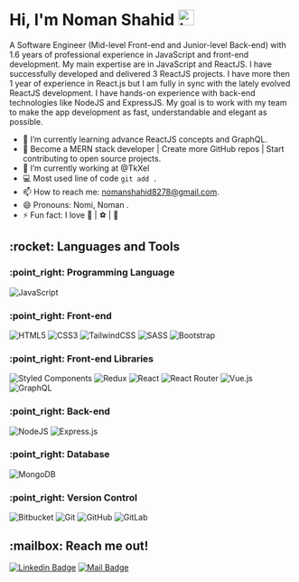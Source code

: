 <h1>Hi, I'm Noman Shahid <img src="https://user-images.githubusercontent.com/1303154/88677602-1635ba80-d120-11ea-84d8-d263ba5fc3c0.gif" width="28px" alt="hi"></h1>

A Software Engineer (Mid-level Front-end and Junior-level Back-end) with 1.6 years of professional experience in JavaScript and front-end development. My main expertise are in JavaScript and ReactJS. I have successfully developed and delivered 3 ReactJS projects. I have more then 1 year of experience in React.js but I am fully in sync with the lately evolved ReactJS development. I have hands-on experience with back-end technologies like NodeJS and ExpressJS. My goal is to work with my team to make the app development as fast, understandable and elegant as possible.

- 🌱 I’m currently learning advance ReactJS concepts and GraphQL.
- :goal_net:	Become a MERN stack developer | Create more GitHub repos | Start contributing to open source projects.
- 🔭 I’m currently working at @TkXel
- :computer: Most used line of code `git add .`
- 📫 How to reach me: nomanshahid8278@gmail.com.
- 😄 Pronouns: Nomi, Noman .
- ⚡ Fun fact: I love  :cricket_game:	| :soccer: | :movie_camera:	



<h2>:rocket: Languages and Tools</h2>

<h3>:point_right:  Programming Language</h3>

![JavaScript](https://img.shields.io/badge/javascript-%23323330.svg?style=for-the-badge&logo=javascript&logoColor=%23F7DF1E)

<h3>:point_right:  Front-end</h3>

![HTML5](https://img.shields.io/badge/html5-%23E34F26.svg?style=for-the-badge&logo=html5&logoColor=white) ![CSS3](https://img.shields.io/badge/css3-%231572B6.svg?style=for-the-badge&logo=css3&logoColor=white) ![TailwindCSS](https://img.shields.io/badge/tailwindcss-%2338B2AC.svg?style=for-the-badge&logo=tailwind-css&logoColor=white) ![SASS](https://img.shields.io/badge/SASS-hotpink.svg?style=for-the-badge&logo=SASS&logoColor=white) ![Bootstrap](https://img.shields.io/badge/bootstrap-%23563D7C.svg?style=for-the-badge&logo=bootstrap&logoColor=white)

<h3>:point_right:  Front-end Libraries</h3>

![Styled Components](https://img.shields.io/badge/styled--components-DB7093?style=for-the-badge&logo=styled-components&logoColor=white) ![Redux](https://img.shields.io/badge/redux-%23593d88.svg?style=for-the-badge&logo=redux&logoColor=white) ![React](https://img.shields.io/badge/react-%2320232a.svg?style=for-the-badge&logo=react&logoColor=%2361DAFB) ![React Router](https://img.shields.io/badge/React_Router-CA4245?style=for-the-badge&logo=react-router&logoColor=white) ![Vue.js](https://img.shields.io/badge/vuejs-%2335495e.svg?style=for-the-badge&logo=vuedotjs&logoColor=%234FC08D) ![GraphQL](https://img.shields.io/badge/-GraphQL-E10098?style=for-the-badge&logo=graphql&logoColor=white)

<h3>:point_right:  Back-end</h3>

![NodeJS](https://img.shields.io/badge/node.js-%2343853D.svg?style=for-the-badge&logo=node.js&logoColor=white) ![Express.js](https://img.shields.io/badge/express.js-%23404d59.svg?style=for-the-badge&logo=express&logoColor=%2361DAFB)

<h3>:point_right:  Database</h3>

![MongoDB](https://img.shields.io/badge/MongoDB-%234ea94b.svg?style=for-the-badge&logo=mongodb&logoColor=white)

<h3>:point_right:  Version Control</h3>

![Bitbucket](https://img.shields.io/badge/bitbucket-%230047B3.svg?style=for-the-badge&logo=bitbucket&logoColor=white) ![Git](https://img.shields.io/badge/git-%23F05033.svg?style=for-the-badge&logo=git&logoColor=white) ![GitHub](https://img.shields.io/badge/github-%23121011.svg?style=for-the-badge&logo=github&logoColor=white) ![GitLab](https://img.shields.io/badge/gitlab-%23181717.svg?style=for-the-badge&logo=gitlab&logoColor=white)

<h2>:mailbox: Reach me out!</h2>

[![Linkedin Badge](https://img.shields.io/badge/Noman%20Shahid-0077B5?style=for-the-badge&logo=linkedin&logoColor=white)](https://www.linkedin.com/in/noman-shahid-2b475a130/) [![Mail Badge](https://img.shields.io/badge/Noman%20Shahid-D14836?style=for-the-badge&logo=gmail&logoColor=white)](mailto:nomanshahid8278@gmail.com)
